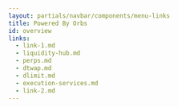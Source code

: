 ```yaml
---
layout: partials/navbar/components/menu-links
title: Powered By Orbs
id: overview
links:
  - link-1.md
  - liquidity-hub.md
  - perps.md
  - dtwap.md
  - dlimit.md
  - execution-services.md
  - link-2.md
---
```

